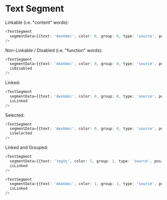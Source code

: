 # Text Segment

Linkable (i.e. "content" words): 

```ts
<TextSegment 
  segmentData={{text: 'ἀκοῦσαι', color: 0, group: 0, type: 'source', position: 1 }} 
/>
```

Non-Linkable / Disabled (i.e. "function" words): 

```ts
<TextSegment 
  segmentData={{text: 'ἀκοῦσαι', color: 0, group: 0, type: 'source', position: 1}} 
  isDisabled
/>
```


Linked: 

```ts
<TextSegment 
  segmentData={{text: 'ἀκοῦσαι', color: 0, group: 0, type: 'source', position: 1 }} 
  isLinked
/>
```

Selected:

```ts
<TextSegment 
  segmentData={{text: 'ἀκοῦσαι', color: 0, group: 0, type: 'source', postition: 1 }}
  isSelected
/>
```
Linked and Grouped: 

```ts
<TextSegment 
  segmentData={{text: 'ταχὺς', color: 1, group: 1, type: 'source', position: 1 }} 
  isLinked
/>

<TextSegment 
  segmentData={{text: 'ἀκοῦσαι', color: 1, group: 1, type: 'source', position: 2 }} 
  isLinked
/>
```

